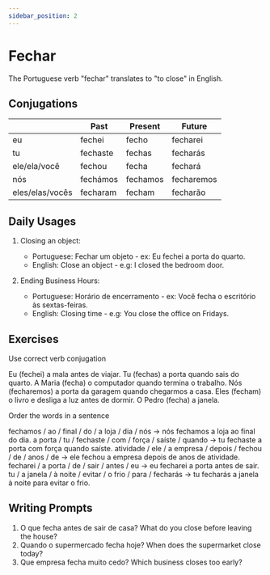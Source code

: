 ```yaml
---
sidebar_position: 2
---
```


# Fechar

The Portuguese verb "fechar" translates to "to close" in English.

## Conjugations

|                 | Past     | Present  | Future     |
| --------------- | -------- | -------- | ---------- |
| eu              | fechei   | fecho    | fecharei   |
| tu              | fechaste | fechas   | fecharás   |
| ele/ela/você    | fechou   | fecha    | fechará    |
| nós             | fechámos | fechamos | fecharemos |
| eles/elas/vocês | fecharam | fecham   | fecharão   |

## Daily Usages

1. Closing an object:

   - Portuguese: Fechar um objeto - ex: Eu fechei a porta do quarto.
   - English: Close an object - e.g: I closed the bedroom door.

2. Ending Business Hours:

   - Portuguese: Horário de encerramento - ex: Você fecha o escritório às sextas-feiras.
   - English: Closing time - e.g: You close the office on Fridays.

## Exercises

Use correct verb conjugation

Eu (fechei) a mala antes de viajar.
Tu (fechas) a porta quando sais do quarto.
A Maria (fecha) o computador quando termina o trabalho.
Nós (fecharemos) a porta da garagem quando chegarmos a casa.
Eles (fecham) o livro e desliga a luz antes de dormir.
O Pedro (fecha) a janela.

Order the words in a sentence

fechamos / ao / final / do / a loja / dia / nós -> nós fechamos a loja ao final do dia.
a porta / tu / fechaste / com / força / saíste / quando -> tu fechaste a porta com força quando saíste.
atividade / ele / a empresa / depois / fechou / de / anos / de -> ele fechou a empresa depois de anos de atividade.
fecharei / a porta / de / sair / antes / eu -> eu fecharei a porta antes de sair.
tu / a janela / à noite / evitar / o frio / para / fecharás -> tu fecharás a janela à noite para evitar o frio.

## Writing Prompts

1. O que fecha antes de sair de casa? What do you close before leaving the house?
2. Quando o supermercado fecha hoje? When does the supermarket close today?
3. Que empresa fecha muito cedo? Which business closes too early?
